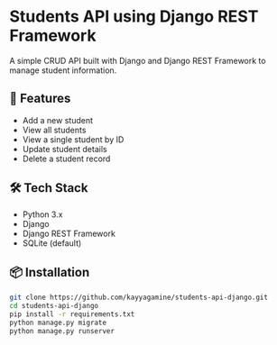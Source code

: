 # Students API using Django REST Framework

A simple CRUD API built with Django and Django REST Framework to manage student information.

## 🚀 Features
- Add a new student
- View all students
- View a single student by ID
- Update student details
- Delete a student record

## 🛠️ Tech Stack
- Python 3.x
- Django
- Django REST Framework
- SQLite (default)

## 📦 Installation

```bash
git clone https://github.com/kayyagamine/students-api-django.git
cd students-api-django
pip install -r requirements.txt
python manage.py migrate
python manage.py runserver
